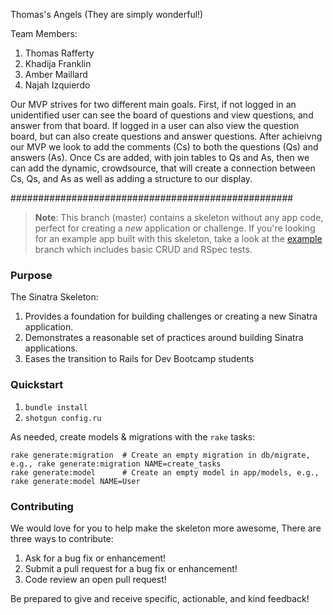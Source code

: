 Thomas's Angels (They are simply wonderful!)

Team Members:

1. Thomas Rafferty
2. Khadija Franklin
3. Amber Maillard
4. Najah Izquierdo


Our MVP strives for two different main goals. First, if not logged in an unidentified user can see the board of questions and view questions, and answer from that board. If logged in a user can also view the question board, but can also create questions and answer questions. After achieivng our MVP we look to add the comments (Cs) to both the questions (Qs) and answers (As). Once Cs are added, with join tables to Qs and As, then we can add the dynamic, crowdsource, that will create a connection between Cs, Qs, and As as well as adding a structure to our display.


###################################################
> **Note**: This branch (master) contains a skeleton without any app code, perfect for creating a _new_ application or challenge. If you're looking for an example app built with this skeleton, take a look at the [example](/../..//tree/example) branch which includes basic CRUD and RSpec tests.

### Purpose
The Sinatra Skeleton:

1. Provides a foundation for building challenges or creating a new Sinatra application.
2. Demonstrates a reasonable set of practices around building Sinatra applications.
3. Eases the transition to Rails for Dev Bootcamp students

### Quickstart

1.  `bundle install`
2.  `shotgun config.ru`

As needed, create models & migrations with the `rake` tasks:

```
rake generate:migration  # Create an empty migration in db/migrate, e.g., rake generate:migration NAME=create_tasks
rake generate:model      # Create an empty model in app/models, e.g., rake generate:model NAME=User
```

### Contributing

We would love for you to help make the skeleton more awesome, There are three ways to contribute:

1. Ask for a bug fix or enhancement!
2. Submit a pull request for a bug fix or enhancement!
3. Code review an open pull request!

Be prepared to give and receive specific, actionable, and kind feedback!
